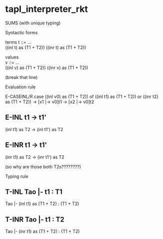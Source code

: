 # tapl_interpreter_rkt
SUMS (with unique typing)

Syntactic forms

terms
t ::= ...                        
      ((inl t) as (T1 + T2))
	  ((inr t) as (T1 + T2))

values	  
v ::= ...                       
      ((inl v) as (T1 + T2))
	  ((inr v) as (T1 + T2))
	  
(break that line)


Evaluation rule

E-CASEINL/R
case ((inl v0) as (T1 + T2)) of ((inl t1) as (T1 + T2))
                             or ((inr t2) as (T1 + T2))
							 -> [x1 |-> v0]t1
							 -> [x2 |-> v0]t2

E-INL
            t1 -> t1'
---------------------------------
(inl t1) as T2 -> (inl t1') as T2

E-INR
            t1 -> t1'
---------------------------------
(inr t1) as T2 -> (inr t1') as T2

(so why are those both T2s????????)


Typing rule

T-INL
            Tao |- t1 : T1
----------------------------------------
Tao |- (inl t1) as (T1 + T2) : (T1 + T2)

T-INR
            Tao |- t1 : T2
----------------------------------------
Tao |- (inr t1) as (T1 + T2) : (T1 + T2)

